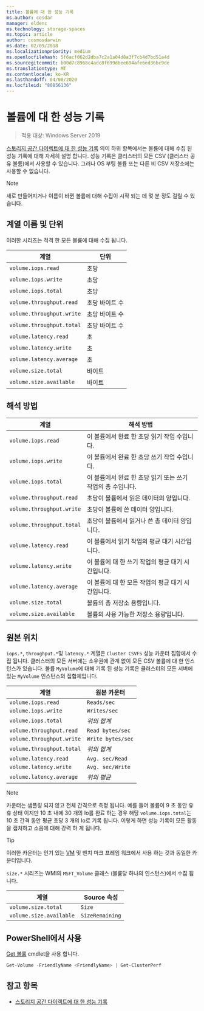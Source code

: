 ```yaml
---
title: 볼륨에 대 한 성능 기록
ms.author: cosdar
manager: eldenc
ms.technology: storage-spaces
ms.topic: article
author: cosmosdarwin
ms.date: 02/09/2018
ms.localizationpriority: medium
ms.openlocfilehash: 5f6acf062d2dba7c2a1a04d8a3f7cb4d7bd51a4d
ms.sourcegitcommit: b00d7c8968c4adc8f699dbee694afe6ed36bc9de
ms.translationtype: MT
ms.contentlocale: ko-KR
ms.lasthandoff: 04/08/2020
ms.locfileid: "80856136"
---
```

# <a name="performance-history-for-volumes"></a>볼륨에 대 한 성능 기록

> 적용 대상: Windows Server 2019

[스토리지 공간 다이렉트에 대 한 성능 기록](performance-history.md) 의이 하위 항목에서는 볼륨에 대해 수집 된 성능 기록에 대해 자세히 설명 합니다. 성능 기록은 클러스터의 모든 CSV (클러스터 공유 볼륨)에서 사용할 수 있습니다. 그러나 OS 부팅 볼륨 또는 다른 비 CSV 저장소에는 사용할 수 없습니다.

   > [!NOTE]
   > 새로 만들어지거나 이름이 바뀐 볼륨에 대해 수집이 시작 되는 데 몇 분 정도 걸릴 수 있습니다.

## <a name="series-names-and-units"></a>계열 이름 및 단위

이러한 시리즈는 적격 한 모든 볼륨에 대해 수집 됩니다.

| 계열                    | 단위             |
|---------------------------|------------------|
| `volume.iops.read`        | 초당       |
| `volume.iops.write`       | 초당       |
| `volume.iops.total`       | 초당       |
| `volume.throughput.read`  | 초당 바이트 수 |
| `volume.throughput.write` | 초당 바이트 수 |
| `volume.throughput.total` | 초당 바이트 수 |
| `volume.latency.read`     | 초          |
| `volume.latency.write`    | 초          |
| `volume.latency.average`  | 초          |
| `volume.size.total`       | 바이트            |
| `volume.size.available`   | 바이트            |

## <a name="how-to-interpret"></a>해석 방법

| 계열                    | 해석 방법                                                              |
|---------------------------|-------------------------------------------------------------------------------|
| `volume.iops.read`        | 이 볼륨에서 완료 한 초당 읽기 작업 수입니다.                |
| `volume.iops.write`       | 이 볼륨에서 완료 한 초당 쓰기 작업 수입니다.               |
| `volume.iops.total`       | 이 볼륨에서 완료 한 초당 읽기 또는 쓰기 작업의 총 수입니다. |
| `volume.throughput.read`  | 초당이 볼륨에서 읽은 데이터의 양입니다.                            |
| `volume.throughput.write` | 초당이 볼륨에 쓴 데이터 양입니다.                           |
| `volume.throughput.total` | 초당이 볼륨에서 읽거나 쓴 총 데이터 양입니다.        |
| `volume.latency.read`     | 이 볼륨에서 읽기 작업의 평균 대기 시간입니다.                          |
| `volume.latency.write`    | 이 볼륨에 대 한 쓰기 작업의 평균 대기 시간입니다.                           |
| `volume.latency.average`  | 이 볼륨에 대 한 모든 작업의 평균 대기 시간입니다.                     |
| `volume.size.total`       | 볼륨의 총 저장소 용량입니다.                                     |
| `volume.size.available`   | 볼륨의 사용 가능한 저장소 용량입니다.                                 |

## <a name="where-they-come-from"></a>원본 위치

`iops.*`, `throughput.*`및 `latency.*` 계열은 `Cluster CSVFS` 성능 카운터 집합에서 수집 됩니다. 클러스터의 모든 서버에는 소유권에 관계 없이 모든 CSV 볼륨에 대 한 인스턴스가 있습니다. 볼륨 `MyVolume`에 대해 기록 된 성능 기록은 클러스터의 모든 서버에 있는 `MyVolume` 인스턴스의 집합체입니다.

| 계열                    | 원본 카운터         |
|---------------------------|------------------------|
| `volume.iops.read`        | `Reads/sec`            |
| `volume.iops.write`       | `Writes/sec`           |
| `volume.iops.total`       | *위의 합계*     |
| `volume.throughput.read`  | `Read bytes/sec`       |
| `volume.throughput.write` | `Write bytes/sec`      |
| `volume.throughput.total` | *위의 합계*     |
| `volume.latency.read`     | `Avg. sec/Read`        |
| `volume.latency.write`    | `Avg. sec/Write`       |
| `volume.latency.average`  | *위의 평균* |

   > [!NOTE]
   > 카운터는 샘플링 되지 않고 전체 간격으로 측정 됩니다. 예를 들어 볼륨이 9 초 동안 유휴 상태 이지만 10 초 내에 30 개의 Io를 완료 하는 경우 해당 `volume.iops.total`는 10 초 간격 동안 평균 초당 3 개의 Io로 기록 됩니다. 이렇게 하면 성능 기록이 모든 활동을 캡처하고 소음에 대해 강력 하 게 됩니다.

   > [!TIP]
   > 이러한 카운터는 인기 있는 [VM](https://github.com/Microsoft/diskspd/blob/master/Frameworks/VMFleet/watch-cluster.ps1) 및 벤치 마크 프레임 워크에서 사용 하는 것과 동일한 카운터입니다.

`size.*` 시리즈는 WMI의 `MSFT_Volume` 클래스 (볼륨당 하나의 인스턴스)에서 수집 됩니다.

| 계열                    | Source 속성 |
|---------------------------|-----------------|
| `volume.size.total`       | `Size`          |
| `volume.size.available`   | `SizeRemaining` |

## <a name="usage-in-powershell"></a>PowerShell에서 사용

[Get 볼륨](https://docs.microsoft.com/powershell/module/storage/get-volume) cmdlet을 사용 합니다.

```PowerShell
Get-Volume -FriendlyName <FriendlyName> | Get-ClusterPerf
```

## <a name="see-also"></a>참고 항목

- [스토리지 공간 다이렉트에 대 한 성능 기록](performance-history.md)
